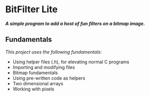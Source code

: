 # BitFilter Lite

**_A simple program to add a host of fun filters on a bitmap image._**

## Fundamentals

_This project uses the following fundamentals:_

- Using helper files (.h), for elevating normal C programs
- Importing and modifying files
- Bitmap fundamentals
- Using pre-written code as helpers
- Two dimensional arrays
- Working with pixels

